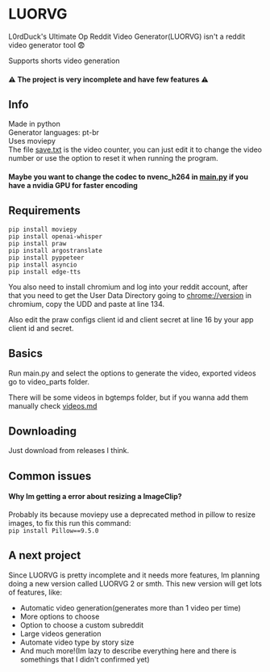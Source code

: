 # LUORVG
L0rdDuck's Ultimate Op Reddit Video Generator(LUORVG) isn't a reddit video generator tool 😨

Supports shorts video generation

#### ⚠ The project is very incomplete and have few features ⚠

## Info

Made in python  
Generator languages: pt-br  
Uses moviepy  
The file [save.txt](./save.txt) is the video counter, you can just edit it to change the video number or use the option to reset it when running the program.

#### Maybe you want to change the codec to nvenc_h264 in [main.py](./main.py) if you have a nvidia GPU for faster encoding

## Requirements

`pip install moviepy`  
`pip install openai-whisper`  
`pip install praw`  
`pip install argostranslate`  
`pip install pyppeteer`  
`pip install asyncio`  
`pip install edge-tts`  

You also need to install chromium and log into your reddit account, after that you need to get the User Data Directory going to [chrome://version](chrome://version/) in chromium, copy the UDD and paste at line 134.  

Also edit the praw configs client id and client secret at line 16 by your app client id and secret.

## Basics

Run main.py and select the options to generate the video, exported videos go to video_parts folder.  

There will be some videos in bgtemps folder, but if you wanna add them manually check [videos.md](./bgtemps/videos.md)  

## Downloading

Just download from releases I think.

## Common issues

#### Why Im getting a error about resizing a ImageClip?

Probably its because moviepy use a deprecated method in pillow to resize images, to fix this run this command:  
`pip install Pillow==9.5.0`

## A next project

Since LUORVG is pretty incomplete and it needs more features, Im planning doing a new version called LUORVG 2 or smth. This new version will get lots of features, like:  

* Automatic video generation(generates more than 1 video per time)
* More options to choose
* Option to choose a custom subreddit
* Large videos generation
* Automate video type by story size
* And much more!(Im lazy to describe everything here and there is somethings that I didn't confirmed yet)